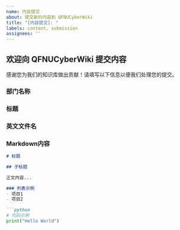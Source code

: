 ```yaml
---
name: 内容提交
about: 提交新的内容到 QFNUCyberWiki
title: "[内容提交]: "
labels: content, submission
assignees: ''
---
```


## 欢迎向 QFNUCyberWiki 提交内容

感谢您为我们的知识库做出贡献！请填写以下信息以便我们处理您的提交。

### 部门名称

<!-- 请填写您所属的部门名称，例如：安全部、研发部、运维部 -->

### 标题

<!-- 为您提交的内容提供一个简洁明了的标题，例如：Web安全基础知识、Linux系统加固指南 -->

### 英文文件名

<!-- 请提供一个英文文件名（将用作URL的一部分），例如：web-security-basics, linux-hardening-guide -->

### Markdown内容

<!-- 请在此处粘贴您的Markdown格式内容 -->

```markdown
# 标题

## 子标题

正文内容...

### 列表示例
- 项目1
- 项目2

```python
# 代码示例
print("Hello World")
```
``` 